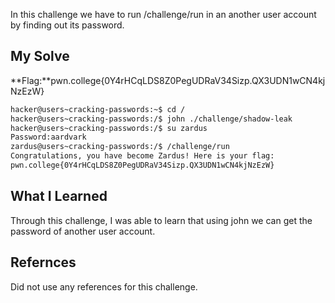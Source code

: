 In this challenge we have to run /challenge/run in an another user account by finding out its password.
## My Solve

**Flag:**pwn.college{0Y4rHCqLDS8Z0PegUDRaV34Sizp.QX3UDN1wCN4kjNzEzW}
```bash
hacker@users~cracking-passwords:~$ cd /
hacker@users~cracking-passwords:/$ john ./challenge/shadow-leak
hacker@users~cracking-passwords:/$ su zardus
Password:aardvark
zardus@users~cracking-passwords:/$ /challenge/run
Congratulations, you have become Zardus! Here is your flag:
pwn.college{0Y4rHCqLDS8Z0PegUDRaV34Sizp.QX3UDN1wCN4kjNzEzW}
```
## What I Learned
Through this challenge, I was able to learn that using john we can get the password of another user account.

## Refernces
Did not use any references for this challenge.

